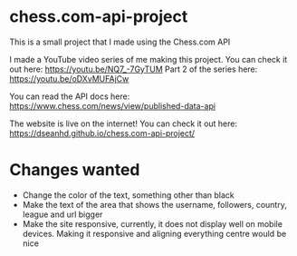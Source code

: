 # chess.com-api-project
This is a small project that I made using the Chess.com API

I made a YouTube video series of me making this project. You can check it out here: https://youtu.be/NQ7_-7GyTUM
Part 2 of the series here: https://youtu.be/oDXvMUFAjCw

You can read the API docs here: https://www.chess.com/news/view/published-data-api

The website is live on the internet! You can check it out here: https://dseanhd.github.io/chess.com-api-project/

# Changes wanted
- Change the color of the text, something other than black
- Make the text of the area that shows the username, followers, country, league and url bigger
- Make the site responsive, currently, it does not display well on mobile devices. Making it responsive and aligning everything centre would be nice

